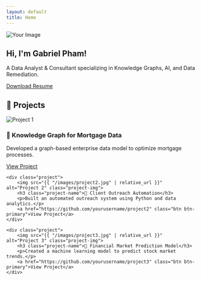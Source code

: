 ```yaml
---
layout: default
title: Home
---
```


<section class="hero">
    <div class="hero-container">
        <img src="{{ "/images/stock_image.jpg" | relative_url }}" alt="Your Image" class="hero-img">
        <div class="hero-text">
            <h1>Hi, I'm <span class="highlight">Gabriel Pham!</span></h1>
            <p>A Data Analyst & Consultant specializing in Knowledge Graphs, AI, and Data Remediation.</p>
            <a href="resume.pdf" class="btn btn-primary">Download Resume</a>
        </div>
    </div>
</section>

<section class="projects-section">
<h2 class="projects-title">🚀 Projects</h2>

<div class="projects-grid">
    <div class="project">
        <img src="{{ "/images/project1.jpg" | relative_url }}" alt="Project 1" class="project-img">
        <h3 class="project-name">📌 Knowledge Graph for Mortgage Data</h3>
        <p>Developed a graph-based enterprise data model to optimize mortgage processes.</p>
        <a href="https://github.com/yourusername/project1" class="btn btn-primary">View Project</a>
    </div>

    <div class="project">
        <img src="{{ "/images/project2.jpg" | relative_url }}" alt="Project 2" class="project-img">
        <h3 class="project-name">📌 Client Outreach Automation</h3>
        <p>Built an automated outreach system using Python and data analytics.</p>
        <a href="https://github.com/yourusername/project2" class="btn btn-primary">View Project</a>
    </div>

    <div class="project">
        <img src="{{ "/images/project3.jpg" | relative_url }}" alt="Project 3" class="project-img">
        <h3 class="project-name">📌 Financial Market Prediction Model</h3>
        <p>Created a machine learning model to predict stock market trends.</p>
        <a href="https://github.com/yourusername/project3" class="btn btn-primary">View Project</a>
    </div>
</div>
</section>